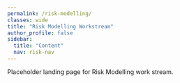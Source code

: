 ```yaml
---
permalink: /risk-modelling/
classes: wide
title: "Risk Modelling Workstream"
author_profile: false
sidebar:
  title: "Content"
  nav: risk-nav
---
```


Placeholder landing page for Risk Modelling work stream.
